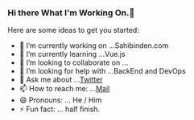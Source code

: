 ### Hi there What I'm Working On.👋

<!--
**aliduman/aliduman** is a ✨ _special_ ✨ repository because its `README.md` (this file) appears on your GitHub profile.
-->

Here are some ideas to get you started:

- 🔭 I’m currently working on ...Sahibinden.com
- 🌱 I’m currently learning ...Vue.js
- 👯 I’m looking to collaborate on ...
- 🤔 I’m looking for help with ...BackEnd and DevOps
- 💬 Ask me about ...[Twitter](https://www.twitter.com/alidumandev)
- 📫 How to reach me: ...[Mail](mailto:alidumanpr@gmail.com)
- 😄 Pronouns: ... He / Him
- ⚡ Fun fact: ... half finish.

